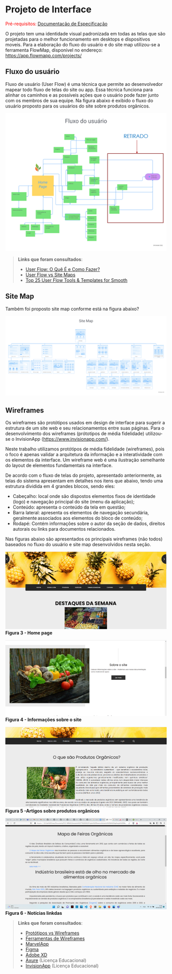
# Projeto de Interface

<span style="color:red">Pré-requisitos: <a href="2-Especificação do Projeto.md"> Documentação de Especificação</a></span>

O projeto tem uma identidade visual padronizada em todas as telas que são projetadas para o melhor funcionamento em desktops e dispositivos moveis. Para a elaboração do fluxo do usuário e do site map utilizou-se a ferramenta FlowMap, disponível no endereço: https://app.flowmapp.com/projects/

## Fluxo do usuário

Fluxo de usuário (User Flow) é uma técnica que permite ao desenvolvedor mapear todo fluxo de telas do site ou app. Essa técnica funciona para alinhar os caminhos e as possíveis ações que o usuário pode fazer junto com os membros de sua equipe. Na figura abaixo é exibido o fluxo do usuário proposto para os usuários do site sobre produtos orgânicos.

![Fluxo do Usuário](/src/img/fluxodousuarioatual.png)

> **Links que foram consultados**:
> - [User Flow: O Quê É e Como Fazer?](https://medium.com/7bits/fluxo-de-usu%C3%A1rio-user-flow-o-que-%C3%A9-como-fazer-79d965872534)
> - [User Flow vs Site Maps](http://designr.com.br/sitemap-e-user-flow-quais-as-diferencas-e-quando-usar-cada-um/)
> - [Top 25 User Flow Tools & Templates for Smooth](https://www.mockplus.com/blog/post/user-flow-tools)

## Site Map

Também foi proposto site map conforme está na figura abaixo?

![Site Map](img/sitemap.png)



## Wireframes
Os wireframes são protótipos usados em design de interface para sugerir a estrutura de um site web e seu relacionamentos entre suas páginas. Para o desenvolvimento dos wireframes (prótotipos de média fidelidade) utilizou-se o InvisionApp (https://www.invisionapp.com/). 

Neste trabalho utilizamos protótipos de média fidelidade (wireframes), pois o foco é apenas validar a arquitetura da informação e a interatividade com os elementos da interface. Um wireframe web é uma ilustração semelhante do layout de elementos fundamentais na interface. 

De acordo com o fluxo de telas do projeto, apresentado anteriormente, as telas do sistema apresentam em detalhes nos itens que abaixo, tendo uma estrutura dividida em 4 grandes blocos, sendo eles:

- Cabeçalho: local onde são dispostos elementos fixos de identidade (logo) e navegação principal do site (menu da aplicação); 
- Conteúdo: apresenta o conteúdo da tela em questão; 
- Barra lateral: apresenta os elementos de navegação secundária, geralmente associados aos elementos do bloco de conteúdo;
- Rodapé: Contém informações sobre o autor da seção de dados, direitos autorais ou links para documentos relacionados.

Nas figuras abaixo são apresentados os principais wireframes (não todos) baseados no fluxo do usuário e site map desenvolvidos nesta seção. 


![Home Page](/src/img/telas/homepage.png)
**Figura 3 - Home page**


![Informações](/src/img/telas/sobreosite.png)
**Figura 4 - Informações sobre o site**



![Notícias](/src/img/telas/artigoleparte1.png)
**Figura 5 -Artigos sobre produtos orgânicos**



![Salvar](/src/img/telas/noticias.png)
**Figura 6 - Notícias linkdas**






 
> **Links que foram consultados**:
> - [Protótipos vs Wireframes](https://www.nngroup.com/videos/prototypes-vs-wireframes-ux-projects/)
> - [Ferramentas de Wireframes](https://rockcontent.com/blog/wireframes/)
> - [MarvelApp](https://marvelapp.com/developers/documentation/tutorials/)
> - [Figma](https://www.figma.com/)
> - [Adobe XD](https://www.adobe.com/br/products/xd.html#scroll)
> - [Axure](https://www.axure.com/edu) (Licença Educacional)
> - [InvisionApp](https://www.invisionapp.com/) (Licença Educacional)

